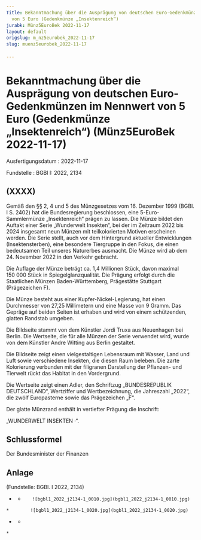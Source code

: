 ```yaml
---
Title: Bekanntmachung über die Ausprägung von deutschen Euro-Gedenkmünzen im Nennwert
  von 5 Euro (Gedenkmünze „Insektenreich“)
jurabk: Münz5EuroBek 2022-11-17
layout: default
origslug: m_nz5eurobek_2022-11-17
slug: muenz5eurobek_2022-11-17

---
```


# Bekanntmachung über die Ausprägung von deutschen Euro-Gedenkmünzen im Nennwert von 5 Euro (Gedenkmünze „Insektenreich“) (Münz5EuroBek 2022-11-17)

Ausfertigungsdatum
:   2022-11-17

Fundstelle
:   BGBl I: 2022, 2134


## (XXXX)

Gemäß den §§ 2, 4 und 5 des Münzgesetzes vom 16. Dezember 1999 (BGBl. I S. 2402) hat die Bundesregierung beschlossen, eine 5-Euro-Sammlermünze „Insektenreich“ prägen zu lassen. Die Münze bildet den Auftakt einer Serie „Wunderwelt Insekten“, bei der im Zeitraum 2022 bis 2024 insgesamt neun Münzen mit teilkolorierten Motiven erscheinen werden. Die Serie stellt, auch vor dem Hintergrund aktueller Entwicklungen (Insektensterben), eine besondere Tiergruppe in den Fokus, die einen bedeutsamen Teil unseres Naturerbes ausmacht. Die Münze wird ab dem 24. November 2022 in den Verkehr gebracht.

Die Auflage der Münze beträgt ca. 1,4 Millionen Stück, davon maximal 150 000 Stück in Spiegelglanzqualität. Die Prägung erfolgt durch die Staatlichen Münzen Baden-Württemberg, Prägestätte Stuttgart (Prägezeichen F).

Die Münze besteht aus einer Kupfer-Nickel-Legierung, hat einen Durchmesser von 27,25 Millimetern und eine Masse von 9 Gramm. Das Gepräge auf beiden Seiten ist erhaben und wird von einem schützenden, glatten Randstab umgeben.

Die Bildseite stammt von dem Künstler Jordi Truxa aus Neuenhagen bei Berlin. Die Wertseite, die für alle Münzen der Serie verwendet wird, wurde von dem Künstler Andre Witting aus Berlin gestaltet.

Die Bildseite zeigt einen vielgestaltigen Lebensraum mit Wasser, Land und Luft sowie verschiedene Insekten, die diesen Raum beleben. Die zarte Kolorierung verbunden mit der filigranen Darstellung der Pflanzen- und Tierwelt rückt das Habitat in den Vordergrund.

Die Wertseite zeigt einen Adler, den Schriftzug „BUNDESREPUBLIK DEUTSCHLAND“, Wertziffer und Wertbezeichnung, die Jahreszahl „2022“, die zwölf Europasterne sowie das Prägezeichen „F“.

Der glatte Münzrand enthält in vertiefter Prägung die Inschrift:

„WUNDERWELT INSEKTEN ·“.


## Schlussformel

Der Bundesminister der Finanzen


## Anlage

(Fundstelle: BGBl. I 2022, 2134)


*    *        ![bgbl1_2022_j2134-1_0010.jpg](bgbl1_2022_j2134-1_0010.jpg)
    *        ![bgbl1_2022_j2134-1_0020.jpg](bgbl1_2022_j2134-1_0020.jpg)

*    *
    *



